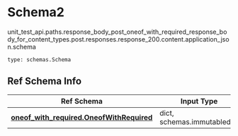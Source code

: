 # Schema2
unit_test_api.paths.response_body_post_oneof_with_required_response_body_for_content_types.post.responses.response_200.content.application_json.schema
```
type: schemas.Schema
```

## Ref Schema Info
Ref Schema | Input Type | Output Type
---------- | ---------- | -----------
[**oneof_with_required.OneofWithRequired**](../../../../../../../../components/schema/oneof_with_required.md) | dict, schemas.immutabledict | schemas.immutabledict
